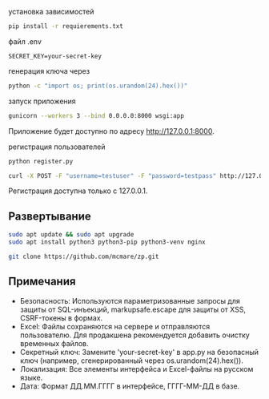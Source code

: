 установка зависимостей
```bash
pip install -r requierements.txt
```
файл .env
```env
SECRET_KEY=your-secret-key
```
генерация ключа через 
```bash
python -c "import os; print(os.urandom(24).hex())"
```
запуск приложения
```bash
gunicorn --workers 3 --bind 0.0.0.0:8000 wsgi:app
```
Приложение будет доступно по адресу http://127.0.0.1:8000.

регистрация пользователей
```bash
python register.py
```
```bash
curl -X POST -F "username=testuser" -F "password=testpass" http://127.0.0.1:5001/register
```
Регистрация доступна только с 127.0.0.1.

## Развертывание
```bash
sudo apt update && sudo apt upgrade
sudo apt install python3 python3-pip python3-venv nginx
```

```bash
git clone https://github.com/mcmare/zp.git
```

## Примечания
- Безопасность: Используются параметризованные запросы для защиты от SQL-инъекций, markupsafe.escape для защиты от XSS, CSRF-токены в формах.
- Excel: Файлы сохраняются на сервере и отправляются пользователю. Для продакшена рекомендуется добавить очистку временных файлов.
- Секретный ключ: Замените 'your-secret-key' в app.py на безопасный ключ (например, сгенерированный через os.urandom(24).hex()).
- Локализация: Все элементы интерфейса и Excel-файлы на русском языке.
- Дата: Формат ДД.ММ.ГГГГ в интерфейсе, ГГГГ-ММ-ДД в базе.